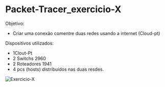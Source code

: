 # Packet-Tracer_exercicio-X


Objetivo:
- Criar uma conexão comentre duas redes usando a internet (Cloud-pt)

Dispositivos utilizados:
- 1Clout-Pt
- 2 Switchs 2960
- 2 Roteadores 1941
- 4 pcs (hosts) distribuídos nas duas resdes.

![Exercicio-X](https://github.com/user-attachments/assets/d1c331f3-04f7-4d6f-b6c4-4a83a0dffa91)
